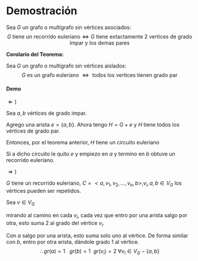 # Demostración

Sea $G$ un grafo o multígrafo sin vértices asociados:
$$
G \text{ tiene un recorrido euleriano} \Leftrightarrow G \text{ tiene extactamente 2 vertices de grado impar y los demas pares}
$$

**Corolario del Teorema:**

Sea $G$ un grafo o multígrafo sin vértices aislados:
$$
G \text{ es un grafo euleriano } \Leftrightarrow \text{ todos los vertices tienen grado par}
$$

#### Demo

$\Leftarrow )$

Sea $a,b$ vértices de grado impar.

Agrego una arista $e=\{a,b\}$. Ahora tengo $H=G+e$ y $H$ tiene todos los vértices de grado par.

Entonces, por el teorema anterior,  $H$ tiene un circuito euleriano

Si a dicho circuito le quito $e$ y empiezo en $a$ y termino en $b$ obtuve un recorrido euleriano.



$\Rightarrow )$

$G$ tiene un recorrido euleriano, $C=<a,v_1,v_2,\dots,v_n,b>, v_i,a,b \in V_G$ los vértices pueden ser repetidos.

Sea $v\in V_G$

mirando al camino en cada $v_i$, cada vez que entro por una arista salgo por otra, esto suma 2 al grado del vértice $v_i$.

Con $a$ salgo por una arista, esto suma solo uno al vértice. De forma similar con $b$, entro por otra arista, dándole grado 1 al vértice.
$$
\therefore gr(a)=1~~~gr(b)=1~~gr(v_i)=2~ \forall v_i\in V_G-\{a,b\}
$$
